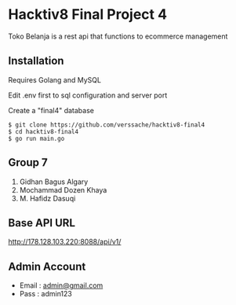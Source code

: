 # Hacktiv8 Final Project 4
Toko Belanja is a rest api that functions to ecommerce management

## Installation
Requires Golang and MySQL

Edit .env first to sql configuration and server port

Create a "final4" database

```
$ git clone https://github.com/verssache/hacktiv8-final4
$ cd hacktiv8-final4
$ go run main.go
```

## Group 7
1. Gidhan Bagus Algary
2. Mochammad Dozen Khaya
3. M. Hafidz Dasuqi

## Base API URL
http://178.128.103.220:8088/api/v1/

## Admin Account
- Email : admin@gmail.com
- Pass : admin123
